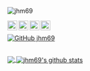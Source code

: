 <p align="left"> <img src="https://komarev.com/ghpvc/?username=jhm69&label=Views&color=blue&style=plastic" alt="jhm69" /> </p>

<a href="https://www.linkedin.com/in/jahangir-hossain-b8325017b/">
  <img align="left" alt="Jahangirs's Linkdein" width="22px" src="https://cdn.jsdelivr.net/npm/simple-icons@v3/icons/linkedin.svg" />
</a>
<a href="https://github.com/jhm69">
  <img align="left" alt="Jahangirs's Github" width="22px" src="https://cdn.jsdelivr.net/npm/simple-icons@v3/icons/github.svg" />
</a>
<a href="https://www.instagram.com/jhm691127/">
  <img align="left" alt="Jahangirs's Instagram" width="22px" src="https://cdn.jsdelivr.net/npm/simple-icons@v3/icons/instagram.svg" />
</a>
<a href="https://www.facebook.com/jhm69">
  <img align="left" alt="Jahangirs's Facebook" width="22px" src="https://cdn.jsdelivr.net/npm/simple-icons@v3/icons/facebook.svg" />
</a>

<br/>

[![GitHub jhm69](https://img.shields.io/github/followers/jhm69?label=follow&style=social)](https://github.com/mohaimin1935)

<br />

<a href="https://github.com/jhm69">
  <img align="center" src="https://github-readme-stats.vercel.app/api/top-langs/?username=jhm69&theme=light&hide_langs_below=1" />
</a>
<a href="https://github.com/jhm69">
 <img align="center" src="https://github-readme-stats.vercel.app/api?username=jhm69&show_icons=true&theme=light&line_height=27" alt="jhm69's github stats"/>
</a>
